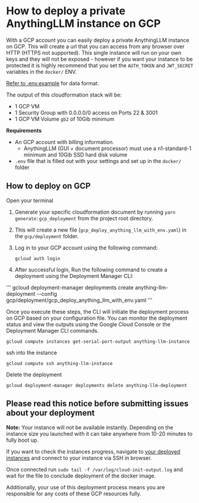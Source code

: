 # How to deploy a private AnythingLLM instance on GCP

With a GCP account you can easily deploy a private AnythingLLM instance on GCP. This will create a url that you can access from any browser over HTTP (HTTPS not supported). This single instance will run on your own keys and they will not be exposed - however if you want your instance to be protected it is highly recommend that you set the `AUTH_TOKEN` and `JWT_SECRET` variables in the `docker/` ENV.

[Refer to .env.example](../../docker/HOW_TO_USE_DOCKER.md) for data format.

The output of this cloudformation stack will be:
- 1 GCP VM
- 1 Security Group with 0.0.0.0/0 access on Ports 22 & 3001
- 1 GCP VM Volume `gb2` of 10Gib minimum

**Requirements**
- An GCP account with billing information.
  - AnythingLLM (GUI + document processor) must use a n1-standard-1 minimum and 10Gib SSD hard disk volume
- `.env` file that is filled out with your settings and set up in the `docker/` folder

## How to deploy on GCP
Open your terminal
1. Generate your specific cloudformation document by running `yarn generate:gcp_deployment` from the project root directory.
2. This will create a new file (`gcp_deploy_anything_llm_with_env.yaml`) in the `gcp/deployment` folder.
3. Log in to your GCP account using the following command:
    ```
    gcloud auth login 
    ```

4. After successful login, Run the following command to create a deployment using the Deployment Manager CLI:

  ''' gcloud deployment-manager deployments create anything-llm-deployment --config gcp/deployment/gcp_deploy_anything_llm_with_env.yaml '''

Once you execute these steps, the CLI will initiate the deployment process on GCP based on your configuration file. You can monitor the deployment status and view the outputs using the Google Cloud Console or the Deployment Manager CLI commands.

```
gcloud compute instances get-serial-port-output anything-llm-instance 
```

ssh into the instance

```
gcloud compute ssh anything-llm-instance 
```

Delete the deployment
```
gcloud deployment-manager deployments delete anything-llm-deployment 
```

## Please read this notice before submitting issues about your deployment

**Note:** 
Your instance will not be available instantly. Depending on the instance size you launched with it can take anywhere from 10-20 minutes to fully boot up.

If you want to check the instances progress, navigate to [your deployed instances](https://console.cloud.google.com/compute/instances) and connect to your instance via SSH in browser.

Once connected run `sudo tail -f /var/log/cloud-init-output.log` and wait for the file to conclude deployment of the docker image.


Additionally, your use of this deployment process means you are responsible for any costs of these GCP resources fully.
